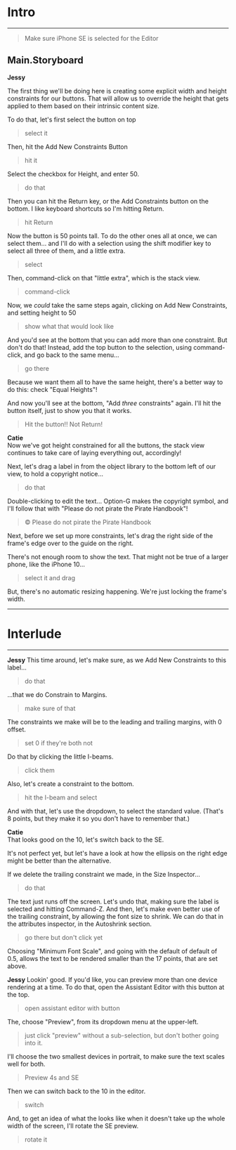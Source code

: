 # Intro
---
> Make sure iPhone SE is selected for the Editor

## Main.Storyboard
**Jessy**  

The first thing we'll be doing here is creating some explicit width and height constraints for our buttons. That will allow us to override the height that gets applied to them based on their intrinsic content size.

To do that, let's first select the button on top
> select it

Then, hit the Add New Constraints Button
> hit it

Select the checkbox for Height, and enter 50.
> do that

Then you can hit the Return key, or the Add Constraints button on the bottom. I like keyboard shortcuts so I'm hitting Return.

> hit Return

Now the button is 50 points tall. To do the other ones all at once, we can select them… and I'll do with a selection using the shift modifier key to select all three of them, and a little extra.

> select

Then, command-click on that "little extra", which is the stack view.

> command-click

Now, we *could* take the same steps again, clicking on Add New Constraints, and setting height to 50

> show what that would look like

And you'd see at the bottom that you can add more than one constraint. But don't do that! Instead, add the top button to the selection, using command-click, and go back to the same menu… 

> go there

Because we want them all to have the same height, there's a better way to do this: check "Equal Heights"!

And now you'll see at the bottom, "Add _three_ constraints" again. I'll hit the button itself, just to show you that it works.
 
> Hit the button!! Not Return!
 
**Catie**  
Now we've got height constrained for all the buttons, the stack view continues to take care of laying everything out, accordingly!

Next, let's drag a label in from the object library to the bottom left of our view, to hold a copyright notice…

> do that

Double-clicking to edit the text… Option-G makes the copyright symbol, and I'll follow that with "Please do not pirate the Pirate Handbook"!
> © Please do not pirate the Pirate Handbook

Next, before we set up more constraints, let's drag the right side of the frame's edge over to the guide on the right.

There's not enough room to show the text. That might not be true of a larger phone, like the iPhone 10…

> select it and drag

But, there's no automatic resizing happening. We're just locking the frame's width.

---
# Interlude
---
**Jessy**
This time around, let's make sure, as we Add New Constraints to this label…

> do that 

…that we do Constrain to Margins.

> make sure of that

The constraints we make will be to the leading and trailing margins, with 0 offset. 

> set 0 if they're both not

Do that by clicking the little I-beams.

> click them

Also, let's create a constraint to the bottom.

> hit the I-beam and select

And with that, let's use the dropdown, to select the standard value. (That's 8 points, but they make it so you don't have to remember that.)

**Catie**  
That looks good on the 10, let's switch back to the SE.

It's not perfect yet, but let's have a look at how the ellipsis on the right edge might be better than the alternative. 

If we delete the trailing constraint we made, in the Size Inspector…

> do that

The text just runs off the screen. Let's undo that, making sure the label is selected and hitting Command-Z. And then, let's make even better use of the trailing constraint, by allowing the font size to shrink. We can do that in the attributes inspector, in the Autoshrink section.

> go there but don't click yet

Choosing "Minimum Font Scale", and going with the default of default of 0.5, allows the text to be rendered smaller than the 17 points, that are set above. 

**Jessy**
Lookin' good. If you'd like, you can preview more than one device rendering at a time. To do that, open the Assistant Editor with this button at the top.

> open assistant editor with button

The, choose "Preview", from its dropdown menu at the upper-left.

> just click "preview" without a sub-selection, but don't bother going into it.

I'll choose the two smallest devices in portrait, to make sure the text scales well for both.

> Preview 4s and SE

Then we can switch back to the 10 in the editor.

> switch
 
And, to get an idea of what the looks like when it doesn't take up the whole width of the screen, I'll rotate the SE preview.

> rotate it